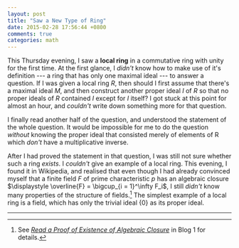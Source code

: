 ```yaml
---
layout: post
title: "Saw a New Type of Ring"
date: 2015-02-28 17:56:44 +0800
comments: true
categories: math
---
```


This Thursday evening, I saw a **local ring** in a commutative ring
with unity for the first time.  At the first glance, I *didn't* know
how to make use of it's definition --- a ring that has only one
maximal ideal --- to answer a question.  If I was given a local ring
$R$, then should I first assume that there's a maximal ideal $M$, and
then construct another proper ideal $I$ of $R$ so that no proper
ideals of $R$ contained $I$ except for $I$ itself?  I got stuck at
this point for almost an hour, and *couldn't* write down something
more for that question.

I finally read another half of the question, and understood the
statement of the whole question.  It would be impossible for me to do
the question *without* knowing the proper ideal that consisted merely
of elements of R which *don't* have a multiplicative inverse.

After I had proved the statement in that question, I was still not
sure whether such a ring *exists*.  I *couldn't* give an example of a
local ring.  This evening, I found it in Wikipedia, and realised that
even though I had already convinced myself that a finite field $F$ of
prime characteristic $p$ has an algebraic closure <span class="myeqn"
markdown="0">$\displaystyle \overline{F} = \bigcup_{i = 1}^\infty
F_i$</span>, I still *didn't* know many properties of the structure of
fields.[^alg_closure]  The simplest example of a local ring is a
field, which has only the trivial ideal <span class="myeqn"
markdown="0">$\{0\}$</span> as its proper ideal.

---
[^alg_closure]:
    See [*Read a Proof of Existence of Algebraic Closure*][pp] in
    Blog 1 for details.

[pp]: /blog/2015/02/21/read-a-proof-of-existence-of-algebraic-closure/

